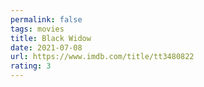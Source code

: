 ```yaml
---
permalink: false
tags: movies
title: Black Widow
date: 2021-07-08
url: https://www.imdb.com/title/tt3480822
rating: 3
---
```

